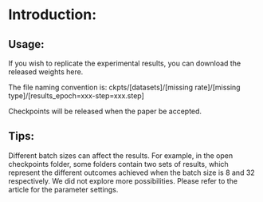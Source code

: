 # Introduction:

## Usage:
If you wish to replicate the experimental results, you can download the released weights here. 

The file naming convention is: ckpts/[datasets]/[missing rate]/[missing type]/[results_epoch=xxx-step=xxx.step]

Checkpoints will be released when the paper be accepted.

## Tips:
Different batch sizes can affect the results. For example, in the open checkpoints folder, some folders contain two sets of results, which represent the different outcomes achieved when the batch size is 8 and 32 respectively. We did not explore more possibilities. Please refer to the article for the parameter settings.

